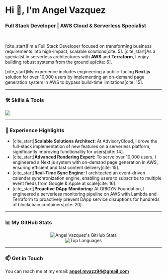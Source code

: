 # Hi 👋, I'm Angel Vazquez
### Full Stack Developer | AWS Cloud & Serverless Specialist

<br>

[cite_start]I'm a Full Stack Developer focused on transforming business requirements into high-impact, scalable solutions[cite: 5]. [cite_start]As a specialist in serverless architectures with **AWS** and **Terraform**, I enjoy building robust systems from the ground up[cite: 6].

[cite_start]My experience includes engineering a public-facing **Next.js** solution for over 10,000 users by implementing an on-demand page generation system in AWS to bypass build-time limitations[cite: 15].

---

### 🛠️ Skills & Tools

<p align="left">
  <a href="https://skillicons.dev">
    <img src="https://skillicons.dev/icons?i=js,ts,react,nextjs,reactnative,html,css,nodejs,express,graphql,python,mongodb,aws,terraform,langchain,motoko" />
  </a>
</p>

---

### 🚀 Experience Highlights

- [cite_start]**Scalable Solutions Architect:** At AdvisoryCloud, I drove the full-stack implementation of new features on a serverless platform, significantly improving functionality for users[cite: 14].
- [cite_start]**Advanced Rendering Expert:** To serve over 10,000 users, I engineered a Next.js system with on-demand page generation in AWS, ensuring efficient and fast content delivery[cite: 15].
- [cite_start]**Real-Time Sync Engine:** I architected an event-driven calendar synchronization engine, enabling users to subscribe to multiple event feeds from Google & Apple at scale[cite: 16].
- [cite_start]**Proactive DApp Monitoring:** At ORIGYN Foundation, I engineered a serverless monitoring pipeline on AWS with Lambda and Terraform to proactively prevent DApp service disruptions for hundreds of blockchain containers[cite: 20].

---

### 📊 My GitHub Stats

<p align="center">
  <img align="center" src="https://github-readme-stats.vercel.app/api?username=angelvazz&show_icons=true&theme=radical" alt="Angel Vazquez's GitHub Stats" />
  <br>
  <img align="center" src="https://github-readme-stats.vercel.app/api/top-langs/?username=angelvazz&layout=compact&theme=radical" alt="Top Languages" />
</p>

---

### 📫 Get in Touch

You can reach me at my email: **angel.mvazz94@gmail.com** 
<!--
**angelvazz/angelvazz** is a ✨ _special_ ✨ repository because its `README.md` (this file) appears on your GitHub profile.

Here are some ideas to get you started:

- 🔭 I’m currently working on ...
- 🌱 I’m currently learning ...
- 👯 I’m looking to collaborate on ...
- 🤔 I’m looking for help with ...
- 💬 Ask me about ...
- 📫 How to reach me: ...
- 😄 Pronouns: ...
- ⚡ Fun fact: ...
-->
